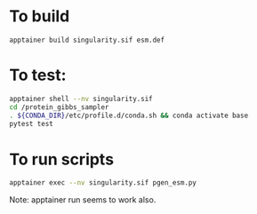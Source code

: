 # To build
`apptainer build singularity.sif esm.def`


# To test:
```bash
apptainer shell --nv singularity.sif
cd /protein_gibbs_sampler
. ${CONDA_DIR}/etc/profile.d/conda.sh && conda activate base
pytest test
```

# To run scripts
```bash
apptainer exec --nv singularity.sif pgen_esm.py
```
Note: apptainer run seems to work also.
